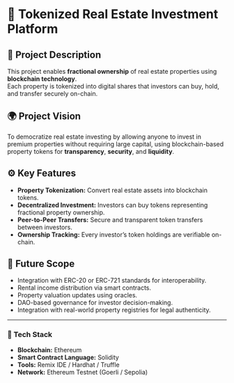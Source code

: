 # 🏢 Tokenized Real Estate Investment Platform

## 📌 Project Description
This project enables **fractional ownership** of real estate properties using **blockchain technology**.  
Each property is tokenized into digital shares that investors can buy, hold, and transfer securely on-chain.

## 🌍 Project Vision
To democratize real estate investing by allowing anyone to invest in premium properties without requiring large capital, using blockchain-based property tokens for **transparency**, **security**, and **liquidity**.

## ⚙️ Key Features
- **Property Tokenization:** Convert real estate assets into blockchain tokens.
- **Decentralized Investment:** Investors can buy tokens representing fractional property ownership.
- **Peer-to-Peer Transfers:** Secure and transparent token transfers between investors.
- **Ownership Tracking:** Every investor’s token holdings are verifiable on-chain.

## 🚀 Future Scope
- Integration with ERC-20 or ERC-721 standards for interoperability.
- Rental income distribution via smart contracts.
- Property valuation updates using oracles.
- DAO-based governance for investor decision-making.
- Integration with real-world property registries for legal authenticity.

---

### 🧩 Tech Stack
- **Blockchain:** Ethereum  
- **Smart Contract Language:** Solidity  
- **Tools:** Remix IDE / Hardhat / Truffle  
- **Network:** Ethereum Testnet (Goerli / Sepolia)
